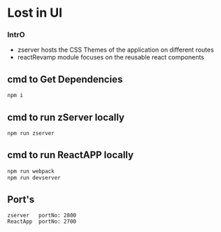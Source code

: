 # Lost in UI


### IntrO
- zserver hosts the CSS Themes of the application on different routes
- reactRevamp module focuses on the reusable react components



## cmd to Get Dependencies
```bash
npm i
```


## cmd to run zServer locally 

```bash
npm run zserver 
```

## cmd to run ReactAPP locally

```bash
npm run webpack
npm run devserver
```


## Port's

```
zserver   portNo: 2800
ReactApp  portNo: 2700
```


